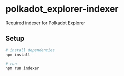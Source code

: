 # polkadot_explorer-indexer
Required indexer for Polkadot Explorer

## Setup

``` bash
# install dependencies
npm install

# run
npm run indexer

```


